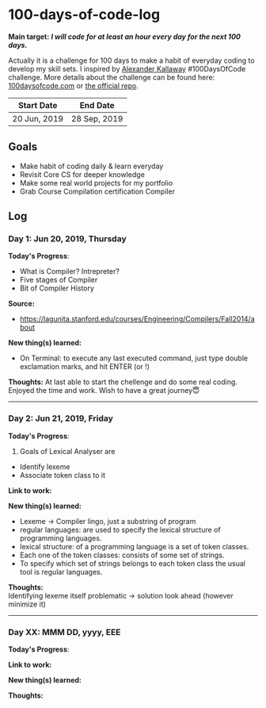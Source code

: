 # 100-days-of-code-log

**Main target:** ***I will code for at least an hour every day for the next 100 days.***

Actually it is a challenge for 100 days to make a habit of everyday coding to develop my skill sets.  I inspired by [Alexander Kallaway](https://github.com/Kallaway "Alexander Kallaway") #100DaysOfCode challenge. More details about the challenge can be found here: [100daysofcode.com](http://100daysofcode.com/ "100daysofcode.com") or [the official repo](https://github.com/Kallaway/100-days-of-code "the official repo").

|  Start Date | End Date     |
| ------------| ------------ |
| 20 Jun, 2019| 28 Sep, 2019 |


## Goals
- Make habit of coding daily & learn everyday
- Revisit Core CS for deeper knowledge
- Make some real world projects for my portfolio
- Grab Course Compilation certification Compiler


## Log

### Day 1: Jun 20, 2019, Thursday

**Today's Progress**: 
- What is Compiler? Intrepreter? 
- Five stages of Compiler
- Bit of Compiler History

**Source:** 
- https://lagunita.stanford.edu/courses/Engineering/Compilers/Fall2014/about

**New thing(s) learned:** 
- On Terminal: to execute any last executed command, just type double exclamation marks, and hit ENTER (or !<first letter of command>)

**Thoughts:**  At last able to start the chellenge and do some real coding. Enjoyed the time and work. Wish to have a great journey😇

------------

### Day 2: Jun 21, 2019, Friday

**Today's Progress**: 
1. Goals of Lexical Analyser are
- Identify lexeme
- Associate token class to it

**Link to work:** 

**New thing(s) learned:** 
- Lexeme -> Compiler lingo, just a substring of program
- regular languages: are used to specify the lexical structure of programming languages. 
- lexical structure: of a programming language is a set of token classes. 
- Each one of the token classes: consists of some set of strings. 
- To specify which set of strings belongs to each token class the usual tool is regular languages.

**Thoughts:**  
Identifying lexeme itself problematic -> solution look ahead (however minimize it)

------------

### Day XX: MMM DD, yyyy, EEE

**Today's Progress**: 

**Link to work:** 

**New thing(s) learned:** 

**Thoughts:**  
